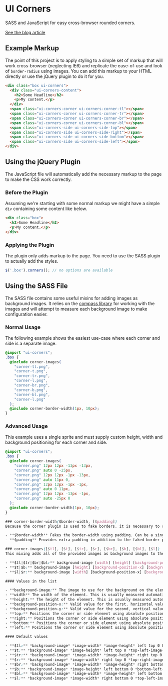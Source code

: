 # UI Corners
SASS and JavaScript for easy cross-browser rounded corners.

[See the blog article](http://heygrady.com/blog/2011/08/25/using-images-and-javascript-and-compass-for-easy-cross-browser-rounded-corners/)

## Example Markup
The point of this project is to apply styling to a simple set of markup that will work cross-browser (neglecting IE6) and replicate the ease-of-use and look of `border-radius` using images. You can add this markup to your HTML directly or use the jQuery plugin to do it for you.

```html
<div class="box ui-corners">
  <div class="ui-corners-content">
    <h2>Some Headline</h2>
    <p>My content.</p>
  </div>
  <span class="ui-corners-corner ui-corners-corner-tl"></span>
  <span class="ui-corners-corner ui-corners-corner-tr"></span>
  <span class="ui-corners-corner ui-corners-corner-br"></span>
  <span class="ui-corners-corner ui-corners-corner-bl"></span>
  <span class="ui-corners-side ui-corners-side-top"></span>
  <span class="ui-corners-side ui-corners-side-right"></span>
  <span class="ui-corners-side ui-corners-side-bottom"></span>
  <span class="ui-corners-side ui-corners-side-left"></span>
</div>
```

## Using the jQuery Plugin
The JavaScript file will automatically add the necessary markup to the page to make the CSS work correctly.

### Before the Plugin
Assuming we're starting with some normal markup we might have a simple `div` containing some content like below.

```html
<div class="box">
  <h2>Some Headline</h2>
  <p>My content.</p>
</div>
```

### Applying the Plugin
The plugin only adds markup to the page. You need to use the SASS plugin to actually add the styles.

```javascript
$('.box').corners(); // no options are available
```

## Using the SASS File
The SASS file contains some useful mixins for adding images as background images. It relies on the [compass library](http://compass-style.org/) for working with the images and will attempt to measure each background image to make configuration easier.

### Normal Usage
The following example shows the easiest use-case where each corner and side is a separate image.

```css
@import "ui-corners";
.box {
  @include corner-images(
    "corner-tl.png",
    "corner-t.png",
    "corner-tr.png",
    "corner-l.png",
    "corner-br.png",
    "corner-b.png",
    "corner-bl.png",
    "corner-l.png"
  );
  @include corner-border-width(1px, 10px);
}
```

### Advanced Usage
This example uses a single sprite and must supply custom height, width and background positioning for each corner and side.

```css
@import "ui-corners";
.box {
  @include corner-images(
    "corner.png" 12px 12px -13px -13px,
    "corner.png" auto 0 -25px,
    "corner.png" 12px 12px -1px -13px,
    "corner.png" auto 11px 0,
    "corner.png" 12px 12px -1px -1px,
    "corner.png" auto 0 11px,
    "corner.png" 12px 12px -13px -1px,
    "corner.png" auto -25px 0
  );
  @include corner-border-width(1px, 10px);
}

### corner-border-width($border-width, [$padding])
Because the corner plugin is used to fake borders, it is necessary to remove real borders and fake them using `padding`.

- **$border-width** Fakes the border-width using padding. Can be a single value or a [list of values](http://sass-lang.com/docs/yardoc/file.SASS_REFERENCE.html#lists) matching the [CSS `padding` spec](https://developer.mozilla.org/en/CSS/padding). Only pixel values are supported.
- **$padding** Provides extra padding in addition to the faked border padding. Can be a single value or a [list of values](http://sass-lang.com/docs/yardoc/file.SASS_REFERENCE.html#lists) matching the [CSS `padding` spec](https://developer.mozilla.org/en/CSS/padding). Only pixel values are supported.

### corner-images([$tl], [$t], [$tr], [$r], [$br], [$b], [$bl], [$l])
This mixing adds all of the provided images as background images to the corresponding `span` elements. At a minimum, 8 images should be supplied (one for each corner and side). Each argument can be a list. The arguments are ordered clock-wise starting from the top-left corner. Corners and sides use slightly different arguments for the list. Normally all arguments are calculated automatically except for the `background-image`.

- **$tl|$tr|$br|$bl:** background-image [width] [height] [background-position-x] [background-position-y] [left|right] [top|bottom]
- **$t|$b:** background-image [height] [background-position-x] [background-position-y] [top|bottom] [left] [right]
- **$l|$r:** background-image [width] ]background-position-x] [background-position-y] [left|right] [top] [bottom]

#### Values in the list

- **background-image:** The image to use for the background on the element. The image must be a valid `$path` for the [`image-url` function](http://compass-style.org/reference/compass/helpers/urls/#image-url).
- **width** The width of the element. This is usually measured automatically using the [`image-width` function](http://compass-style.org/reference/compass/helpers/image-dimensions/#image-width).
- **height:** The height of the element. This is usually measured automatically using the [`image-height` function](http://compass-style.org/reference/compass/helpers/image-dimensions/#image-height).
- **background-position-x:** Valid value for the first, horizontal value in [`background-position`](https://developer.mozilla.org/en/CSS/background-position). Automatically calculated for each corner and side. For instance, the top-left corner has a `background-position-x` of 0 and the bottom-right corner has a `background-position-x` of 100% by default.
- **background-position-y:** Valid value for the second, vertical value in [`background-position`](https://developer.mozilla.org/en/CSS/background-position). Automatically calculated for each corner and side. For instance, the top-left corner has a `background-position-y` of 0 and the bottom-right corner has a `background-position-y` of 100% by default.
- **top:** Positions the corner or side element using absolute positioning. Takes any valid [`top`](https://developer.mozilla.org/en/CSS/top) value. There's rarely a need to customize this.
- **right:** Positions the corner or side element using absolute positioning. Takes any valid [`right`](https://developer.mozilla.org/en/CSS/right) value. There's rarely a need to customize this.
- **bottom:** Positions the corner or side element using absolute positioning. Takes any valid [`bottom`](https://developer.mozilla.org/en/CSS/bottom) value. There's rarely a need to customize this.
- **left:** Positions the corner or side element using absolute positioning. Takes any valid [`left`](https://developer.mozilla.org/en/CSS/left) value. There's rarely a need to customize this.

#### Default values

- **$tl:** *background-image* *image-width* *image-height* left top 0 0
- **$t:** *background-image* *image-height* left top 0 *top-left-image-width* *top-right-image-width*
- **$tr:** *background-image* *image-width* *image-height* right top 0 0
- **$r:** *background-image* *image-width* right top 0 *top-right-image-height* *bottom-right-image-height*
- **$br:** *background-image* *image-width* *image-height* right bottom 0 0
- **$b:** *background-image* *image-height* left bottom 0 *bottom-left-image-width* *bottom-right-image-width*
- **$bl:** *background-image* *image-width* *image-height* left bottom 0 0
- **$l:** *background-image* *image-width* right bottom 0 *top-left-image-height* *bottom-left-image-height*

